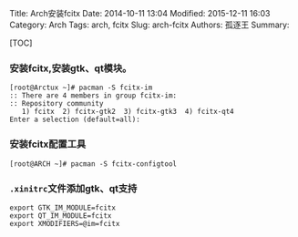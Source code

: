 Title: Arch安装fcitx
Date: 2014-10-11 13:04
Modified: 2015-12-11 16:03
Category: Arch
Tags: arch, fcitx
Slug: arch-fcitx
Authors: 孤逐王
Summary:

[TOC]

### 安装fcitx,安装gtk、qt模块。

```
[root@Arctux ~]# pacman -S fcitx-im
:: There are 4 members in group fcitx-im:
:: Repository community
   1) fcitx  2) fcitx-gtk2  3) fcitx-gtk3  4) fcitx-qt4
Enter a selection (default=all):
```

### 安装fcitx配置工具

```
[root@ARCH ~]# pacman -S fcitx-configtool
```

### `.xinitrc`文件添加gtk、qt支持

```
export GTK_IM_MODULE=fcitx
export QT_IM_MODULE=fcitx
export XMODIFIERS=@im=fcitx
```
